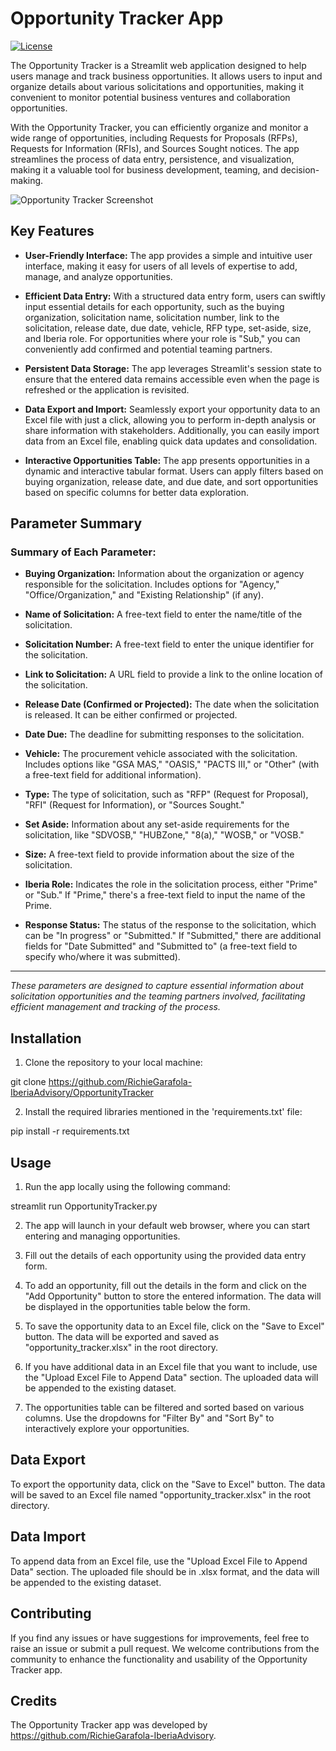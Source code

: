 # Opportunity Tracker App

[![License](https://img.shields.io/badge/License-MIT-blue.svg)](LICENSE)

The Opportunity Tracker is a Streamlit web application designed to help users manage and track business opportunities. It allows users to input and organize details about various solicitations and opportunities, making it convenient to monitor potential business ventures and collaboration opportunities.

With the Opportunity Tracker, you can efficiently organize and monitor a wide range of opportunities, including Requests for Proposals (RFPs), Requests for Information (RFIs), and Sources Sought notices. The app streamlines the process of data entry, persistence, and visualization, making it a valuable tool for business development, teaming, and decision-making.

![Opportunity Tracker Screenshot](screenshot.png)

## Key Features

- **User-Friendly Interface:** The app provides a simple and intuitive user interface, making it easy for users of all levels of expertise to add, manage, and analyze opportunities.

- **Efficient Data Entry:** With a structured data entry form, users can swiftly input essential details for each opportunity, such as the buying organization, solicitation name, solicitation number, link to the solicitation, release date, due date, vehicle, RFP type, set-aside, size, and Iberia role. For opportunities where your role is "Sub," you can conveniently add confirmed and potential teaming partners.

- **Persistent Data Storage:** The app leverages Streamlit's session state to ensure that the entered data remains accessible even when the page is refreshed or the application is revisited.

- **Data Export and Import:** Seamlessly export your opportunity data to an Excel file with just a click, allowing you to perform in-depth analysis or share information with stakeholders. Additionally, you can easily import data from an Excel file, enabling quick data updates and consolidation.

- **Interactive Opportunities Table:** The app presents opportunities in a dynamic and interactive tabular format. Users can apply filters based on buying organization, release date, and due date, and sort opportunities based on specific columns for better data exploration.

## Parameter Summary

### Summary of Each Parameter:

- **Buying Organization:** Information about the organization or agency responsible for the solicitation. Includes options for "Agency," "Office/Organization," and "Existing Relationship" (if any).

- **Name of Solicitation:** A free-text field to enter the name/title of the solicitation.

- **Solicitation Number:** A free-text field to enter the unique identifier for the solicitation.

- **Link to Solicitation:** A URL field to provide a link to the online location of the solicitation.

- **Release Date (Confirmed or Projected):** The date when the solicitation is released. It can be either confirmed or projected.

- **Date Due:** The deadline for submitting responses to the solicitation.

- **Vehicle:** The procurement vehicle associated with the solicitation. Includes options like "GSA MAS," "OASIS," "PACTS III," or "Other" (with a free-text field for additional information).

- **Type:** The type of solicitation, such as "RFP" (Request for Proposal), "RFI" (Request for Information), or "Sources Sought."

- **Set Aside:** Information about any set-aside requirements for the solicitation, like "SDVOSB," "HUBZone," "8(a)," "WOSB," or "VOSB."

- **Size:** A free-text field to provide information about the size of the solicitation.

- **Iberia Role:** Indicates the role in the solicitation process, either "Prime" or "Sub." If "Prime," there's a free-text field to input the name of the Prime.

- **Response Status:** The status of the response to the solicitation, which can be "In progress" or "Submitted." If "Submitted," there are additional fields for "Date Submitted" and "Submitted to" (a free-text field to specify who/where it was submitted).

---

*These parameters are designed to capture essential information about solicitation opportunities and the teaming partners involved, facilitating efficient management and tracking of the process.*

## Installation

1. Clone the repository to your local machine:

git clone https://github.com/RichieGarafola-IberiaAdvisory/OpportunityTracker

2. Install the required libraries mentioned in the 'requirements.txt' file:

pip install -r requirements.txt

## Usage

1. Run the app locally using the following command:

streamlit run OpportunityTracker.py

2. The app will launch in your default web browser, where you can start entering and managing opportunities.

3. Fill out the details of each opportunity using the provided data entry form.

4. To add an opportunity, fill out the details in the form and click on the "Add Opportunity" button to store the entered information. The data will be displayed in the opportunities table below the form.

4. To save the opportunity data to an Excel file, click on the "Save to Excel" button. The data will be exported and saved as "opportunity_tracker.xlsx" in the root directory.

5. If you have additional data in an Excel file that you want to include, use the "Upload Excel File to Append Data" section. The uploaded data will be appended to the existing dataset.

6. The opportunities table can be filtered and sorted based on various columns. Use the dropdowns for "Filter By" and "Sort By" to interactively explore your opportunities.

## Data Export

To export the opportunity data, click on the "Save to Excel" button. The data will be saved to an Excel file named "opportunity_tracker.xlsx" in the root directory.

## Data Import

To append data from an Excel file, use the "Upload Excel File to Append Data" section. The uploaded file should be in .xlsx format, and the data will be appended to the existing dataset.

## Contributing

If you find any issues or have suggestions for improvements, feel free to raise an issue or submit a pull request. We welcome contributions from the community to enhance the functionality and usability of the Opportunity Tracker app.

## Credits

The Opportunity Tracker app was developed by https://github.com/RichieGarafola-IberiaAdvisory.
